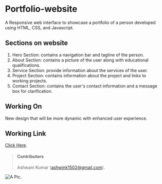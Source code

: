 # Portfolio-website
A Responsive web interface to showcase a portfolio of a person developed using HTML, CSS, and Javascript.

## Sections on website
1. Hero Section: contains a navigation bar and tagline of the person.
2. About Section: contains a picture of the user along with educational qualifications.
3. Service Section: provide information about the services of the user.
4. Project Section: contains information about the project and links to working projects.
5. Contact Section: contains the user's contact information and a message box for clarification.

## Working On
New design that will be more dynamic with enhanced user experience.

## Working Link
[Click Here](https://portfolio-ashwani-kumar.netlify.app/).

> #### Contributors
> Ashwani Kumar (ashwink1502@gmail.com).

![A Pic](images/portrait.png).
